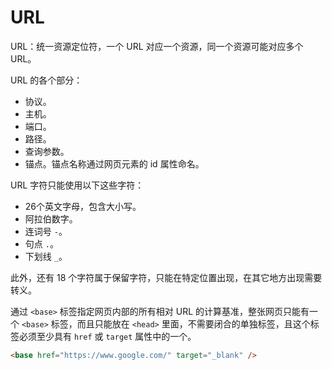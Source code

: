 # URL

URL：统一资源定位符，一个 URL 对应一个资源，同一个资源可能对应多个 URL。

URL 的各个部分：

- 协议。
- 主机。
- 端口。
- 路径。
- 查询参数。
- 锚点。锚点名称通过网页元素的 id 属性命名。

URL 字符只能使用以下这些字符：

- 26个英文字母，包含大小写。
- 阿拉伯数字。
- 连词号 `-`。
- 句点 `.`。
- 下划线 `_`。

此外，还有 18 个字符属于保留字符，只能在特定位置出现，在其它地方出现需要转义。

通过 `<base>` 标签指定网页内部的所有相对 URL 的计算基准，整张网页只能有一个 `<base>` 标签，而且只能放在 `<head>` 里面，不需要闭合的单独标签，且这个标签必须至少具有 `href` 或 `target` 属性中的一个。

```html
<base href="https://www.google.com/" target="_blank" />
```
